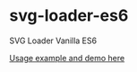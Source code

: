 # svg-loader-es6
SVG Loader Vanilla ES6

[Usage example and demo here](https://github.com/proustibat/svg-loader-es6-example)
